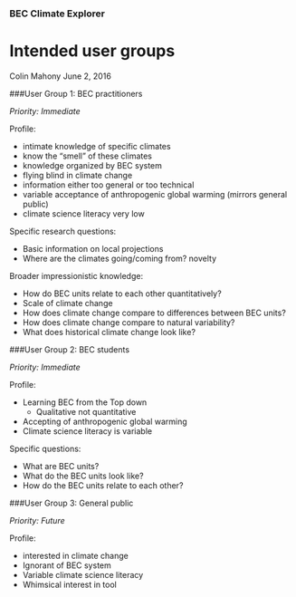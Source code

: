 
### BEC Climate Explorer

# Intended user groups 

Colin Mahony
June 2, 2016

###User Group 1:  BEC practitioners

*Priority: Immediate*

Profile:

* intimate knowledge of specific climates
* know the “smell” of these climates
* knowledge organized by BEC system
* flying blind in climate change
* information either too general or too technical
* variable acceptance of anthropogenic global warming (mirrors general public)
* climate science literacy very low

Specific research questions:

* Basic information on local projections
* Where are the climates going/coming from? novelty

Broader impressionistic knowledge:

* How do BEC units relate to each other quantitatively?
* Scale of climate change
* How does climate change compare to differences between BEC units? 
* How does climate change compare to natural variability?
* What does historical climate change look like?

###User Group 2:  BEC students

*Priority: Immediate*

Profile: 

* Learning BEC from the Top down
	* Qualitative not quantitative
* Accepting of anthropogenic global warming
* Climate science literacy is variable

Specific questions: 

* What are BEC units? 
* What do the BEC units look like?
* How do the BEC units relate to each other? 
 

###User Group 3:  General public

*Priority: Future*

Profile:

* interested in climate change
* Ignorant of BEC system
* Variable climate science literacy
* Whimsical interest in tool
